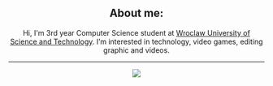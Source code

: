 <div align="center">
  
## About me:
  Hi, I'm 3rd year Computer Science student at [Wroclaw University of Science and Technology](http://pwr.edu.pl/en/). I’m interested in technology, video games, editing graphic and videos.

-------------------

</b>
<p aligh="left"><a href="https://github.com/MarcinGnap">
<img align="center" src="https://github-readme-stats.vercel.app/api/top-langs/?username=MarcinGnap&hide=makefile,cmake&title_color=ffffff&text_color=c9cacc&icon_color=2bbc8a&bg_color=1d1f21" />
</a>

<div>
